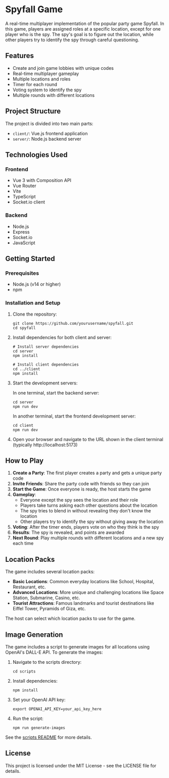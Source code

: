 # Spyfall Game

A real-time multiplayer implementation of the popular party game Spyfall. In this game, players are assigned roles at a specific location, except for one player who is the spy. The spy's goal is to figure out the location, while other players try to identify the spy through careful questioning.

## Features

- Create and join game lobbies with unique codes
- Real-time multiplayer gameplay
- Multiple locations and roles
- Timer for each round
- Voting system to identify the spy
- Multiple rounds with different locations

## Project Structure

The project is divided into two main parts:

- `client/`: Vue.js frontend application
- `server/`: Node.js backend server

## Technologies Used

### Frontend
- Vue 3 with Composition API
- Vue Router
- Vite
- TypeScript
- Socket.io client

### Backend
- Node.js
- Express
- Socket.io
- JavaScript

## Getting Started

### Prerequisites

- Node.js (v14 or higher)
- npm

### Installation and Setup

1. Clone the repository:
   ```
   git clone https://github.com/yourusername/spyfall.git
   cd spyfall
   ```

2. Install dependencies for both client and server:
   ```
   # Install server dependencies
   cd server
   npm install
   
   # Install client dependencies
   cd ../client
   npm install
   ```

3. Start the development servers:

   In one terminal, start the backend server:
   ```
   cd server
   npm run dev
   ```

   In another terminal, start the frontend development server:
   ```
   cd client
   npm run dev
   ```

4. Open your browser and navigate to the URL shown in the client terminal (typically http://localhost:5173)

## How to Play

1. **Create a Party**: The first player creates a party and gets a unique party code
2. **Invite Friends**: Share the party code with friends so they can join
3. **Start the Game**: Once everyone is ready, the host starts the game
4. **Gameplay**:
   - Everyone except the spy sees the location and their role
   - Players take turns asking each other questions about the location
   - The spy tries to blend in without revealing they don't know the location
   - Other players try to identify the spy without giving away the location
5. **Voting**: After the timer ends, players vote on who they think is the spy
6. **Results**: The spy is revealed, and points are awarded
7. **Next Round**: Play multiple rounds with different locations and a new spy each time

## Location Packs

The game includes several location packs:

- **Basic Locations**: Common everyday locations like School, Hospital, Restaurant, etc.
- **Advanced Locations**: More unique and challenging locations like Space Station, Submarine, Casino, etc.
- **Tourist Attractions**: Famous landmarks and tourist destinations like Eiffel Tower, Pyramids of Giza, etc.

The host can select which location packs to use for the game.

## Image Generation

The game includes a script to generate images for all locations using OpenAI's DALL-E API. To generate the images:

1. Navigate to the scripts directory:
   ```
   cd scripts
   ```

2. Install dependencies:
   ```
   npm install
   ```

3. Set your OpenAI API key:
   ```
   export OPENAI_API_KEY=your_api_key_here
   ```

4. Run the script:
   ```
   npm run generate-images
   ```

See the [scripts README](scripts/README.md) for more details.

## License

This project is licensed under the MIT License - see the LICENSE file for details.
